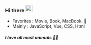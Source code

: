 ### Hi there <img src="https://github.com/dl0312/dl0312/blob/master/hi.gif?raw=true" width="23px">

- Favorites : Movie, Book, MacBook, :palm_tree:
- Mainly : JavaScript, Vue, CSS, Html

##### I love all most animals :bear::yellow_heart:

<!--
**JiannKim/Jiannkim** is a ✨ _special_ ✨ repository because its `README.md` (this file) appears on your GitHub profile.

Here are some ideas to get you started:

- 🔭 I’m currently working on ...
- 🌱 I’m currently learning ...
- 👯 I’m looking to collaborate on ...
- 🤔 I’m looking for help with ...
- 💬 Ask me about ...
- 📫 How to reach me: ...
- 😄 Pronouns: ...
- ⚡ Fun fact: ...
-->
